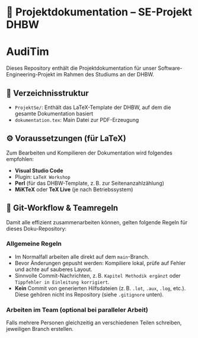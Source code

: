 # 📄 Projektdokumentation – SE-Projekt DHBW
# AudiTim
Dieses Repository enthält die Projektdokumentation für unser Software-Engineering-Projekt im Rahmen des Studiums an der DHBW.

## 📁 Verzeichnisstruktur

- `ProjektSe/`: Enthält das LaTeX-Template der DHBW, auf dem die gesamte Dokumentation basiert
- `dokumentation.tex`: Main Datei zur PDF-Erzeugung

## ⚙️ Voraussetzungen (für LaTeX)

Zum Bearbeiten und Kompilieren der Dokumentation wird folgendes empfohlen:

- **Visual Studio Code**
- Plugin: `LaTeX Workshop`
- **Perl** (für das DHBW-Template, z. B. zur Seitenanzahlzählung)
- **MiKTeX** oder **TeX Live** (je nach Betriebssystem)

## 🔀 Git-Workflow & Teamregeln

Damit alle effizient zusammenarbeiten können, gelten folgende Regeln für dieses Doku-Repository:

### Allgemeine Regeln

-  Im Normalfall arbeiten alle direkt auf dem `main`-Branch.
-  Bevor Änderungen gepusht werden: Kompiliere lokal, prüfe auf Fehler und achte auf sauberes Layout.
-  Sinnvolle Commit-Nachrichten, z. B. `Kapitel Methodik ergänzt` oder `Tippfehler in Einleitung korrigiert`.
-  **Kein** Commit von generierten Hilfsdateien (z. B. `.lot`, `.aux`, `.log`, etc.). Diese gehören nicht ins Repository (siehe `.gitignore` unten).

### Arbeiten im Team (optional bei paralleler Arbeit)

Falls mehrere Personen gleichzeitig an verschiedenen Teilen schreiben, jeweiligen Branch erstellen. 